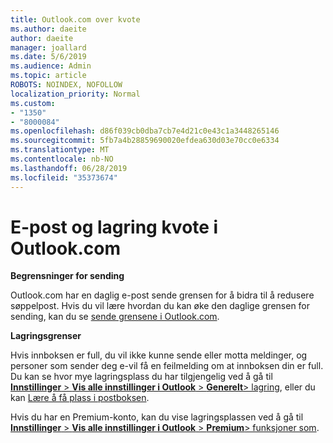 ```yaml
---
title: Outlook.com over kvote
ms.author: daeite
author: daeite
manager: joallard
ms.date: 5/6/2019
ms.audience: Admin
ms.topic: article
ROBOTS: NOINDEX, NOFOLLOW
localization_priority: Normal
ms.custom:
- "1350"
- "8000084"
ms.openlocfilehash: d86f039cb0dba7cb7e4d21c0e43c1a3448265146
ms.sourcegitcommit: 5fb7a4b28859690020efdea630d03e70cc0e6334
ms.translationtype: MT
ms.contentlocale: nb-NO
ms.lasthandoff: 06/28/2019
ms.locfileid: "35373674"
---
```

# <a name="email-and-storage-quota-in-outlookcom"></a>E-post og lagring kvote i Outlook.com

**Begrensninger for sending**

Outlook.com har en daglig e-post sende grensen for å bidra til å redusere søppelpost. Hvis du vil lære hvordan du kan øke den daglige grensen for sending, kan du se [sende grensene i Outlook.com](https://support.office.com/article/279ee200-594c-40f0-9ec8-bb6af7735c2e).

**Lagringsgrenser**

Hvis innboksen er full, du vil ikke kunne sende eller motta meldinger, og personer som sender deg e-vil få en feilmelding om at innboksen din er full. Du kan se hvor mye lagringsplass du har tilgjengelig ved å gå til [ **Innstillinger** > **Vis alle innstillinger i Outlook** > **Generelt**> lagring](https://outlook.live.com/mail/options/general/storage), eller du kan [Lære å få plass i postboksen](https://support.office.com/article/7ac99134-69e5-4619-ac0b-2d313bba5e9e).

Hvis du har en Premium-konto, kan du vise lagringsplassen ved å gå til [ **Innstillinger** > **Vis alle innstillinger i Outlook** > **Premium**> funksjoner som](https://outlook.live.com/mail/options/premium/features).